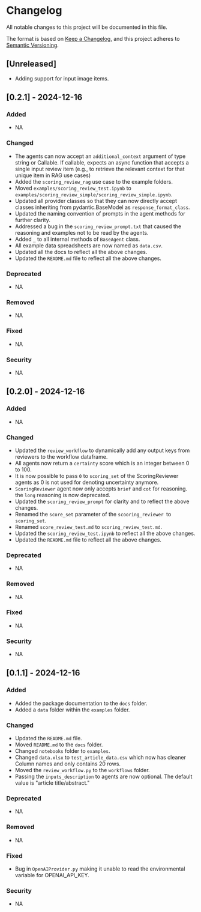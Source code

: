 # Changelog

All notable changes to this project will be documented in this file.

The format is based on [Keep a Changelog](https://keepachangelog.com/en/1.0.0/),
and this project adheres to [Semantic Versioning](https://semver.org/spec/v2.0.0.html).

## [Unreleased]

- Adding support for input image items.

## [0.2.1] - 2024-12-16

### Added

- NA

### Changed

- The agents can now accept an `additional_context` argument of type string or Callable. If callable, expects an async function that accepts a single input review item (e.g., to retrieve the relevant context for that unique item in RAG use cases)
- Added the `scoring_review_rag` use case to the example folders.
- Moved `examples/scoring_review_test.ipynb` to `examples/scoring_review_simple/scoring_review_simple.ipynb`.
- Updated all provider classes so that they can now directly accept classes inheriting from pydantic.BaseModel as `response_format_class`.
- Updated the naming convention of prompts in the agent methods for further clarity.
- Addressed a bug in the `scoring_review_prompt.txt` that caused the reasoning and examples not to be read by the agents.
- Added `_` to all internal methods of `BaseAgent` class.
- All example data spreadsheets are now named as `data.csv`.
- Updated all the docs to reflect all the above changes.
- Updated the `README.md` file to reflect all the above changes.

### Deprecated

- NA

### Removed

- NA

### Fixed

- NA

### Security

- NA

## [0.2.0] - 2024-12-16

### Added

- NA

### Changed

- Updated the `review_workflow` to dynamically add any output keys from reviewers to the workflow dataframe.
- All agents now return a `certainty` score which is an integer between 0 to 100.
- It is now possible to pass `0` to `scoring_set` of the ScoringReviewer agents as 0 is not used for denoting uncertainty anymore.
- `ScoringReviewer` agent now only accepts `brief` and `cot` for reasoning. the `long` reasoning is now deprecated.
- Updated the `scoring_review_prompt` for clarity and to reflect the above changes.
- Renamed the `score_set` parameter of the `scooring_reviewer `to `scoring_set`.
- Renamed `score_review_test.md` to `scoring_review_test.md`.
- Updated the `scoring_review_test.ipynb` to reflect all the above changes.
- Updated the `README.md` file to reflect all the above changes.

### Deprecated

- NA

### Removed

- NA

### Fixed

- NA

### Security

- NA

## [0.1.1] - 2024-12-16

### Added

- Added the package documentation to the `docs` folder.
- Added a `data` folder within the `examples` folder.

### Changed

- Updated the `README.md` file.
- Moved `README.md` to the `docs` folder.
- Changed `notebooks` folder to `examples`.
- Changed `data.xlsx` to `test_article_data.csv` which now has cleaner Column names and only contains 20 rows.
- Moved the `review_workflow.py` to the `workflows` folder.
- Passing the `inputs_description` to agents are now optional. The default value is "article title/abstract."

### Deprecated

- NA

### Removed

- NA

### Fixed

- Bug in `OpenAIProvider.py` making it unable to read the environmental variable for OPENAI_API_KEY.

### Security

- NA
